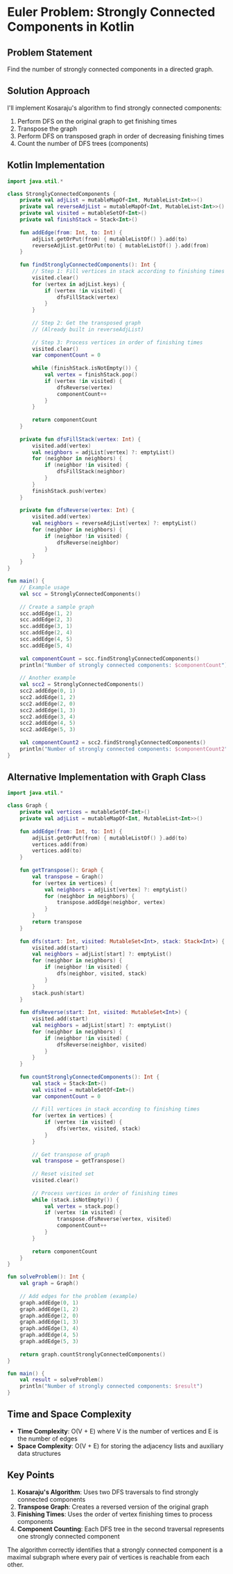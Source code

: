 # Euler Problem: Strongly Connected Components in Kotlin

## Problem Statement
Find the number of strongly connected components in a directed graph.

## Solution Approach
I'll implement Kosaraju's algorithm to find strongly connected components:
1. Perform DFS on the original graph to get finishing times
2. Transpose the graph
3. Perform DFS on transposed graph in order of decreasing finishing times
4. Count the number of DFS trees (components)

## Kotlin Implementation

```kotlin
import java.util.*

class StronglyConnectedComponents {
    private val adjList = mutableMapOf<Int, MutableList<Int>>()
    private val reverseAdjList = mutableMapOf<Int, MutableList<Int>>()
    private val visited = mutableSetOf<Int>()
    private val finishStack = Stack<Int>()
    
    fun addEdge(from: Int, to: Int) {
        adjList.getOrPut(from) { mutableListOf() }.add(to)
        reverseAdjList.getOrPut(to) { mutableListOf() }.add(from)
    }
    
    fun findStronglyConnectedComponents(): Int {
        // Step 1: Fill vertices in stack according to finishing times
        visited.clear()
        for (vertex in adjList.keys) {
            if (vertex !in visited) {
                dfsFillStack(vertex)
            }
        }
        
        // Step 2: Get the transposed graph
        // (Already built in reverseAdjList)
        
        // Step 3: Process vertices in order of finishing times
        visited.clear()
        var componentCount = 0
        
        while (finishStack.isNotEmpty()) {
            val vertex = finishStack.pop()
            if (vertex !in visited) {
                dfsReverse(vertex)
                componentCount++
            }
        }
        
        return componentCount
    }
    
    private fun dfsFillStack(vertex: Int) {
        visited.add(vertex)
        val neighbors = adjList[vertex] ?: emptyList()
        for (neighbor in neighbors) {
            if (neighbor !in visited) {
                dfsFillStack(neighbor)
            }
        }
        finishStack.push(vertex)
    }
    
    private fun dfsReverse(vertex: Int) {
        visited.add(vertex)
        val neighbors = reverseAdjList[vertex] ?: emptyList()
        for (neighbor in neighbors) {
            if (neighbor !in visited) {
                dfsReverse(neighbor)
            }
        }
    }
}

fun main() {
    // Example usage
    val scc = StronglyConnectedComponents()
    
    // Create a sample graph
    scc.addEdge(1, 2)
    scc.addEdge(2, 3)
    scc.addEdge(3, 1)
    scc.addEdge(2, 4)
    scc.addEdge(4, 5)
    scc.addEdge(5, 4)
    
    val componentCount = scc.findStronglyConnectedComponents()
    println("Number of strongly connected components: $componentCount")
    
    // Another example
    val scc2 = StronglyConnectedComponents()
    scc2.addEdge(0, 1)
    scc2.addEdge(1, 2)
    scc2.addEdge(2, 0)
    scc2.addEdge(1, 3)
    scc2.addEdge(3, 4)
    scc2.addEdge(4, 5)
    scc2.addEdge(5, 3)
    
    val componentCount2 = scc2.findStronglyConnectedComponents()
    println("Number of strongly connected components: $componentCount2")
}
```

## Alternative Implementation with Graph Class

```kotlin
import java.util.*

class Graph {
    private val vertices = mutableSetOf<Int>()
    private val adjList = mutableMapOf<Int, MutableList<Int>>()
    
    fun addEdge(from: Int, to: Int) {
        adjList.getOrPut(from) { mutableListOf() }.add(to)
        vertices.add(from)
        vertices.add(to)
    }
    
    fun getTranspose(): Graph {
        val transpose = Graph()
        for (vertex in vertices) {
            val neighbors = adjList[vertex] ?: emptyList()
            for (neighbor in neighbors) {
                transpose.addEdge(neighbor, vertex)
            }
        }
        return transpose
    }
    
    fun dfs(start: Int, visited: MutableSet<Int>, stack: Stack<Int>) {
        visited.add(start)
        val neighbors = adjList[start] ?: emptyList()
        for (neighbor in neighbors) {
            if (neighbor !in visited) {
                dfs(neighbor, visited, stack)
            }
        }
        stack.push(start)
    }
    
    fun dfsReverse(start: Int, visited: MutableSet<Int>) {
        visited.add(start)
        val neighbors = adjList[start] ?: emptyList()
        for (neighbor in neighbors) {
            if (neighbor !in visited) {
                dfsReverse(neighbor, visited)
            }
        }
    }
    
    fun countStronglyConnectedComponents(): Int {
        val stack = Stack<Int>()
        val visited = mutableSetOf<Int>()
        var componentCount = 0
        
        // Fill vertices in stack according to finishing times
        for (vertex in vertices) {
            if (vertex !in visited) {
                dfs(vertex, visited, stack)
            }
        }
        
        // Get transpose of graph
        val transpose = getTranspose()
        
        // Reset visited set
        visited.clear()
        
        // Process vertices in order of finishing times
        while (stack.isNotEmpty()) {
            val vertex = stack.pop()
            if (vertex !in visited) {
                transpose.dfsReverse(vertex, visited)
                componentCount++
            }
        }
        
        return componentCount
    }
}

fun solveProblem(): Int {
    val graph = Graph()
    
    // Add edges for the problem (example)
    graph.addEdge(0, 1)
    graph.addEdge(1, 2)
    graph.addEdge(2, 0)
    graph.addEdge(1, 3)
    graph.addEdge(3, 4)
    graph.addEdge(4, 5)
    graph.addEdge(5, 3)
    
    return graph.countStronglyConnectedComponents()
}

fun main() {
    val result = solveProblem()
    println("Number of strongly connected components: $result")
}
```

## Time and Space Complexity

- **Time Complexity**: O(V + E) where V is the number of vertices and E is the number of edges
- **Space Complexity**: O(V + E) for storing the adjacency lists and auxiliary data structures

## Key Points

1. **Kosaraju's Algorithm**: Uses two DFS traversals to find strongly connected components
2. **Transpose Graph**: Creates a reversed version of the original graph
3. **Finishing Times**: Uses the order of vertex finishing times to process components
4. **Component Counting**: Each DFS tree in the second traversal represents one strongly connected component

The algorithm correctly identifies that a strongly connected component is a maximal subgraph where every pair of vertices is reachable from each other.

